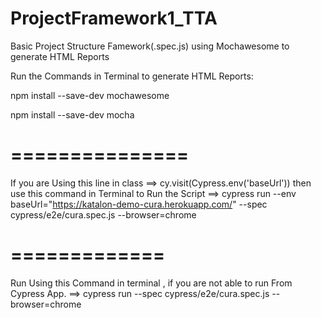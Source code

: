 # ProjectFramework1_TTA
Basic Project Structure Famework(.spec.js) using Mochawesome to generate HTML Reports


Run the Commands in Terminal to generate HTML Reports:

npm install --save-dev mochawesome

npm install --save-dev mocha



===============
===============

If you are Using this line in class ==> cy.visit(Cypress.env('baseUrl'))
then use this command in Terminal to Run the Script ==> cypress run --env baseUrl="https://katalon-demo-cura.herokuapp.com/" --spec cypress/e2e/cura.spec.js --browser=chrome

=============
=============


Run Using this Command in terminal , if you are not able to run From Cypress App. ==> cypress run --spec cypress/e2e/cura.spec.js --browser=chrome
